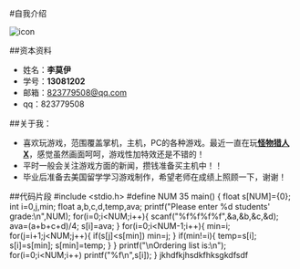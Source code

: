 #自我介绍

![icon](http://imgsrc.baidu.com/forum/pic/item/ff7ee050352ac65c1e9ad261fff2b21192138a7a.jpg)

##资本资料
* 姓名：**李莫伊**
* 学号：**13081202**
* 邮箱：823779508@qq.com
* qq：823779508

##关于我：
* 喜欢玩游戏，范围覆盖掌机，主机，PC的各种游戏。最近一直在玩[**怪物猎人X**](http://www.capcom.co.jp/monsterhunter/)，感觉虽然画面呵呵，游戏性加特效还是不错的！
* 平时一般会关注游戏方面的新闻，攒钱准备买主机中！！
* 毕业后准备去美国留学学习游戏制作，希望老师在成绩上照顾一下，谢谢！

##代码片段
    #include <stdio.h>
    #define NUM 35
    main()
    {
    	float s[NUM]={0};
		int i=0,j,min;
		float a,b,c,d,temp,ava;
		printf("Please enter %d students' grade:\n",NUM);
		for(i=0;i<NUM;i++){
			scanf("%f%f%f%f",&a,&b,&c,&d);
			ava=(a+b+c+d)/4;
			s[i]=ava;
		}
		for(i=0;i<NUM-1;i++){
			min=i;
			for(j=i+1;j<NUM;j++){
				if(s[j]<s[min])
					min=j;
			}
			if(min!=i){
				temp=s[i];
				s[i]=s[min];
				s[min]=temp;
			}
		}
		printf("\nOrdering list is:\n");
		for(i=0;i<NUM;i++)
			printf("%f\n",s[i]);
	}
jkhdfkjhsdkfhksgkdfsdf